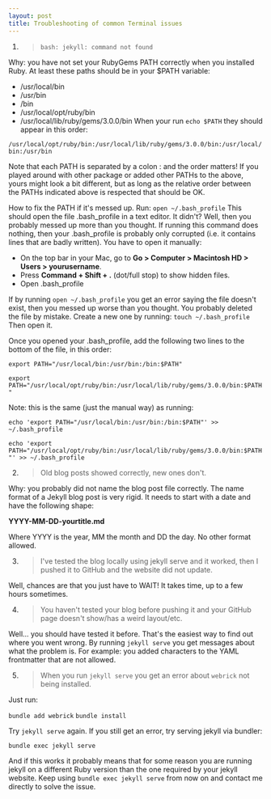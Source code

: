 ```yaml
---
layout: post
title: Troubleshooting of common Terminal issues
---
```

1. > `bash: jekyll: command not found`

Why: you have not set your RubyGems PATH correctly when you installed Ruby.
At least these paths should be in your $PATH variable: 
- /usr/local/bin
- /usr/bin
- /bin
- /usr/local/opt/ruby/bin
- /usr/local/lib/ruby/gems/3.0.0/bin
When your run `echo $PATH` they should appear in this order:

`/usr/local/opt/ruby/bin:/usr/local/lib/ruby/gems/3.0.0/bin:/usr/local/bin:/usr/bin`

Note that each PATH is separated by a colon : and the order matters! If you played around with other package or added other PATHs to the above, yours might look a bit different, but as long as the relative order between the PATHs indicated above is respected that should be OK.

How to fix the PATH if it's messed up. 
Run:
`open ~/.bash_profile`
This should open the file .bash_profile in a text editor. It didn't? Well, then you probably messed up more than you thought. If running this command does nothing, then your .bash_profile is probably only corrupted (i.e. it contains lines that are badly written). You have to open it manually:

- On the top bar in your Mac, go to **Go > Computer > Macintosh HD > Users > yourusername**. 
- Press **Command + Shift + .** (dot/full stop) to show hidden files.
- Open .bash_profile

If by running `open ~/.bash_profile` you get an error saying the file doesn't exist, then you messed up worse than you thought. You probably deleted the file by mistake. Create a new one by running:
`touch ~/.bash_profile`
Then open it.

Once you opened your .bash_profile, add the following two lines to the bottom of the file, in this order:

`export PATH="/usr/local/bin:/usr/bin:/bin:$PATH"`

`export PATH="/usr/local/opt/ruby/bin:/usr/local/lib/ruby/gems/3.0.0/bin:$PATH"`

Note: this is the same (just the manual way) as running:

`echo 'export PATH="/usr/local/bin:/usr/bin:/bin:$PATH"' >> ~/.bash_profile`

`echo 'export PATH="/usr/local/opt/ruby/bin:/usr/local/lib/ruby/gems/3.0.0/bin:$PATH"' >> ~/.bash_profile`


2. > Old blog posts showed correctly, new ones don't.

Why: you probably did not name the blog post file correctly. The name format of a Jekyll blog post is very rigid. It needs to start with a date and have the following shape:

**YYYY-MM-DD-yourtitle.md**

Where YYYY is the year, MM the month and DD the day. No other format allowed.

3. > I've tested the blog locally using jekyll serve and it worked, then I pushed it to GitHub and the website did not update. 

Well, chances are that you just have to WAIT! It takes time, up to a few hours sometimes.

4. > You haven't tested your blog before pushing it and your GitHub page doesn't show/has a weird layout/etc.

Well... you should have tested it before. That's the easiest way to find out where you went wrong. By running 
`jekyll serve` you get messages about what the problem is. For example: you added characters to the YAML frontmatter that are not allowed.

5. > When you run `jekyll serve` you get an error about `webrick` not being installed. 

Just run: 

`bundle add webrick`
`bundle install`

Try `jekyll serve` again. If you still get an error, try serving jekyll via bundler: 

`bundle exec jekyll serve`

And if this works it probably means that for some reason you are running jekyll on a different Ruby version than the one required by your jekyll website. Keep using `bundle exec jekyll serve` from now on and contact me directly to solve the issue. 